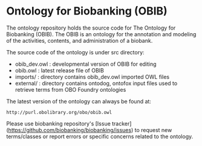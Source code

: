 Ontology for Biobanking (OBIB)
==========

The ontology repository holds the source code for The Ontology for Biobanking (OBIB). The OBIB is an ontology for the annotation and modeling of the activities, contents, and administration of a biobank. 

The source code of the ontology is under src directory:
   * obib_dev.owl : developmental version of OBIB for editing
   * obib.owl : latest release file of OBIB
   * imports/ : directory contains obib_dev.owl imported OWL files
   * external/ : directory contains ontodog, ontofox input files used to retrieve terms from OBO Foundry ontologies

The latest version of the ontology can always be found at:
    
    http://purl.obolibrary.org/obo/obib.owl

Please use biobanking repository's [Issue tracker] (https://github.com/biobanking/biobanking/issues) to request new terms/classes or report errors or specific concerns related to the ontology.
